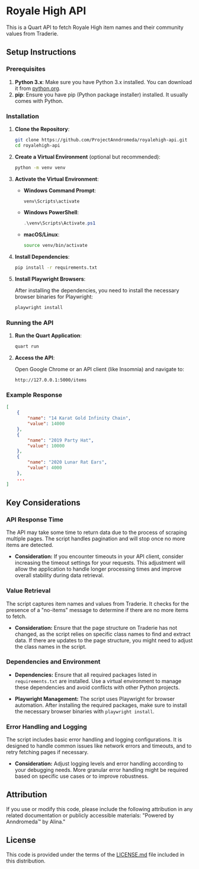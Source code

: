 # Royale High API

This is a Quart API to fetch Royale High item names and their community values from Traderie.

## Setup Instructions

### Prerequisites

1. **Python 3.x**: Make sure you have Python 3.x installed. You can download it from [python.org](https://www.python.org/).
2. **pip**: Ensure you have pip (Python package installer) installed. It usually comes with Python.

### Installation

1. **Clone the Repository**:

    ```bash
    git clone https://github.com/ProjectAnndromeda/royalehigh-api.git
    cd royalehigh-api
    ```

2. **Create a Virtual Environment** (optional but recommended):

    ```bash
    python -m venv venv
    ```

3. **Activate the Virtual Environment**:

    - **Windows Command Prompt**:

        ```bash
        venv\Scripts\activate
        ```

    - **Windows PowerShell**:

        ```powershell
        .\venv\Scripts\Activate.ps1
        ```

    - **macOS/Linux**:

        ```bash
        source venv/bin/activate
        ```

4. **Install Dependencies**:

    ```bash
    pip install -r requirements.txt
    ```

5. **Install Playwright Browsers**:

    After installing the dependencies, you need to install the necessary browser binaries for Playwright:

    ```bash
    playwright install
    ```

### Running the API

1. **Run the Quart Application**:

    ```bash
    quart run
    ```

2. **Access the API**:

    Open Google Chrome or an API client (like Insomnia) and navigate to:

    ```
    http://127.0.0.1:5000/items
    ```

### Example Response

```json
[
    {
        "name": "14 Karat Gold Infinity Chain",
        "value": 14000
    },
    {
        "name": "2019 Party Hat",
        "value": 10000
    },
    {
        "name": "2020 Lunar Rat Ears",
        "value": 4000
    },
    ...
]
```

## Key Considerations

### **API Response Time**

The API may take some time to return data due to the process of scraping multiple pages. The script handles pagination and will stop once no more items are detected.

- **Consideration:** If you encounter timeouts in your API client, consider increasing the timeout settings for your requests. This adjustment will allow the application to handle longer processing times and improve overall stability during data retrieval.

### **Value Retrieval**

The script captures item names and values from Traderie. It checks for the presence of a "no-items" message to determine if there are no more items to fetch. 

- **Consideration:** Ensure that the page structure on Traderie has not changed, as the script relies on specific class names to find and extract data. If there are updates to the page structure, you might need to adjust the class names in the script.

### **Dependencies and Environment**

- **Dependencies:** Ensure that all required packages listed in `requirements.txt` are installed. Use a virtual environment to manage these dependencies and avoid conflicts with other Python projects.

- **Playwright Management:** The script uses Playwright for browser automation. After installing the required packages, make sure to install the necessary browser binaries with `playwright install`.

### **Error Handling and Logging**

The script includes basic error handling and logging configurations. It is designed to handle common issues like network errors and timeouts, and to retry fetching pages if necessary.

- **Consideration:** Adjust logging levels and error handling according to your debugging needs. More granular error handling might be required based on specific use cases or to improve robustness.

## Attribution

If you use or modify this code, please include the following attribution in any related documentation or publicly accessible materials: "Powered by Anndromeda™ by Alina."

## License

This code is provided under the terms of the [LICENSE.md](LICENSE.md) file included in this distribution.
